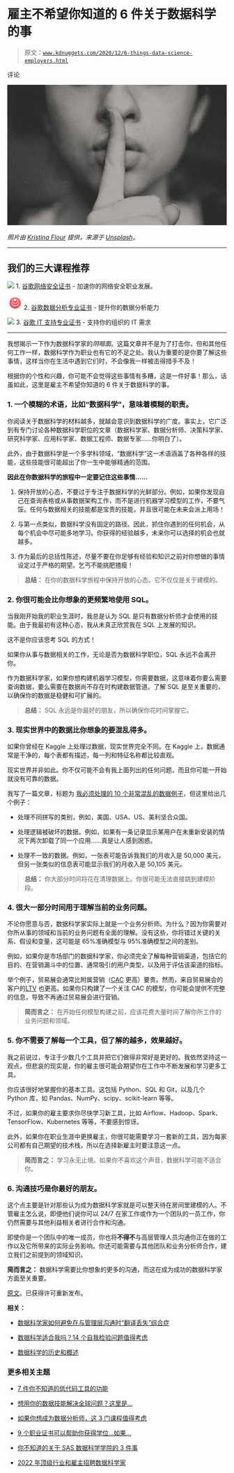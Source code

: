 # 雇主不希望你知道的 6 件关于数据科学的事

> 原文：[`www.kdnuggets.com/2020/12/6-things-data-science-employers.html`](https://www.kdnuggets.com/2020/12/6-things-data-science-employers.html)

评论

![](img/fe1484ff8040dfac2070bc8bc5b795a4.png)

*照片由 [Kristina Flour](https://unsplash.com/@tinaflour?utm_source=unsplash&utm_medium=referral&utm_content=creditCopyText) 提供，来源于 [Unsplash](https://unsplash.com/s/photos/silence?utm_source=unsplash&utm_medium=referral&utm_content=creditCopyText)。*

* * *

## 我们的三大课程推荐

![](img/0244c01ba9267c002ef39d4907e0b8fb.png) 1\. [谷歌网络安全证书](https://www.kdnuggets.com/google-cybersecurity) - 加速你的网络安全职业发展。

![](img/e225c49c3c91745821c8c0368bf04711.png) 2\. [谷歌数据分析专业证书](https://www.kdnuggets.com/google-data-analytics) - 提升你的数据分析能力

![](img/0244c01ba9267c002ef39d4907e0b8fb.png) 3\. [谷歌 IT 支持专业证书](https://www.kdnuggets.com/google-itsupport) - 支持你的组织的 IT 需求

* * *

我想揭示一下作为数据科学家的*阴暗面*。这篇文章并不是为了打击你，但和其他任何工作一样，数据科学作为职业也有它的不足之处。我认为重要的是你要了解这些事情，这样当你在生活中遇到它们时，不会像我一样被击得措手不及！

根据你的个性和兴趣，你可能不会觉得这些事情有多糟，这是一件好事！那么，话虽如此，这里是雇主不希望你知道的 6 件关于数据科学的事。

### 1\. 一个模糊的术语，比如“数据科学”，意味着模糊的职责。

你阅读关于数据科学的材料越多，就越会意识到数据科学的广度。事实上，它广泛到有专门讨论各种数据科学职位的文章（数据科学家、数据分析师、决策科学家、研究科学家、应用科学家、数据工程师、数据专家……你明白了）。

此外，由于数据科学是一个多学科领域，“数据科学”这一术语涵盖了各种各样的技能，这些技能很可能超出了你一生中能够精通的范围。

**因此在你数据科学的旅程中一定要记住这些事情……**

1.  保持开放的心态，不要过于专注于数据科学的光鲜部分。例如，如果你发现自己在查询表格或从事数据架构工作，而不是进行机器学习模型的工作，不要气馁。任何与数据相关的技能都是宝贵的技能，并且很可能在未来会派上用场！

1.  与第一点类似，数据科学没有固定的路径。因此，抓住你遇到的任何机会，从每个机会中尽可能多地学习。你获得的经验越多，未来你可以选择的机会也就越多。

1.  作为最后的总括性陈述，尽量不要在你足够有经验和知识之前对你想做的事情设定过于严格的期望。乞丐不能挑肥揸瘦！

> **总结：** 在你的数据科学旅程中保持开放的心态。它不仅仅是关于建模的。

### 2\. 你很可能会比你想象的更频繁地使用 SQL。

当我刚开始我的职业生涯时，我总是认为 SQL 是只有数据分析师才会使用的技能。由于我最初有这种心态，我从未真正欣赏我在 SQL 上发展的知识。

这不是你应该思考 SQL 的方式！

如果你从事与数据相关的工作，无论是否为数据科学职位，SQL 永远不会离开你。

作为数据科学家，如果你想构建机器学习模型，你需要数据，这意味着你要么需要查询数据，要么需要在数据尚不存在时构建数据管道。了解 SQL 是至关重要的，以确保你的数据是稳健和可扩展的。

> **总结：** SQL 永远是你最好的朋友，所以确保你花时间掌握它。

### 3\. 现实世界中的数据比你想象的要混乱得多。

如果你曾经在 Kaggle 上处理过数据，现实世界完全不同。在 Kaggle 上，数据通常是干净的，每个表都有描述，每一列和特征名称都比较直观。

现实世界并非如此。你不仅可能不会有我上面列出的任何问题，而且你可能一开始就没有可靠的数据。

我写了一篇文章，标题为 [我必须处理的 10 个非常混乱的数据例子](https://towardsdatascience.com/10-examples-of-awful-data-that-i-had-to-work-with-as-a-data-scientist-10894cd35828)，但这里给出几个例子：

+   处理不同拼写的类别，例如，美国、USA、US、美利坚合众国。

+   处理逻辑被破坏的数据。例如，如果有一条记录显示某用户在未重新安装的情况下两次卸载了同一个应用……真是让人感到困惑。

+   处理不一致的数据。例如，一张表可能告诉我我们的月收入是 50,000 美元，但另一张类似的信息表可能显示我们的月收入是 50,105 美元。

> **总结：** 你大部分时间将花在清理数据上。你很可能无法直接跳到建模阶段。

### 4\. 很大一部分时间用于理解当前的业务问题。

不论你愿意与否，数据科学家实际上就是一个业务分析师。为什么？因为你需要对你所从事的领域和当前的业务问题有全面的理解。没有这些，你将错过关键的关系、假设和变量，这可能是 65%准确模型与 95%准确模型之间的差别。

例如，如果你是市场部门的数据科学家，你必须完全了解每种营销渠道，包括它的目的、在营销漏斗中的位置、通常吸引的用户类型，以及用于评估该渠道的指标。

举个例子，贸易展会通常比附属营销（[CAC](https://en.wikipedia.org/wiki/Customer_acquisition_cost) 更高）要贵。然而，来自贸易展会的客户的[LTV](https://en.wikipedia.org/wiki/Customer_lifetime_value) 也更高。如果你只构建了一个关注 CAC 的模型，你可能会提供不完整的信息，导致不再通过贸易展会进行营销。

> **简而言之：** 在开始任何模型构建之前，应该花费大量时间了解你所工作的业务问题和领域。

### 5\. 你不需要了解每一个工具，但了解的越多，效果越好。

我之前说过，专注于少数几个工具并把它们做得非常好是更好的。我依然坚持这一观点，但悲哀的现实是，你的雇主很可能会期望你在工作中不断发展和学习更多工具。

你应该很好地掌握你的基本工具。这包括 Python、SQL 和 Git，以及几个 Python 库，如 Pandas、NumPy、scipy、scikit-learn 等等。

不过，如果你的雇主要求你尽快学习新工具，比如 Airflow、Hadoop、Spark、TensorFlow、Kubernetes 等等，不要感到惊讶。

此外，如果你在职业生涯中更换雇主，你很可能需要学习一套新的工具，因为每家公司都有自己期望的技术栈，所以在选择新雇主时要注意这一点。

> **简而言之：** 学习永无止境。如果你不喜欢这个声音，数据科学可能不适合你。

### 6\. 沟通技巧是你最好的朋友。

这个点主要是针对那些认为成为数据科学家就是可以整天待在房间里建模的人。不管雇主怎么说，即便他们说你可以 24/7 在家工作或作为一个团队的一员工作，你仍然需要与其他利益相关者进行合作和沟通。

即使你是一个团队中的唯一成员，你也将**不得不**与高层管理人员沟通你正在做的工作以及它所带来的实际业务影响。你还可能需要与其他团队和业务分析师合作，建立我们之前提到的领域知识。

**简而言之：** 数据科学需要比你想象的更多的沟通，而这在成为成功的数据科学家方面至关重要。

[原文](https://towardsdatascience.com/6-things-about-data-science-that-employers-dont-want-you-to-know-a659a9de06e4)。已获得许可重新发布。

**相关：**

+   [数据科学家如何避免在与管理层沟通时“翻译丢失”综合症](https://www.kdnuggets.com/2020/11/data-scientists-communicating-management.html)

+   [数据科学适合我吗？14 个自我检验问题值得考虑](https://www.kdnuggets.com/2020/11/data-science-14-self-examination-questions.html)

+   [数据科学的历史和概述](https://www.kdnuggets.com/2020/11/data-science-history-overview.html)

### 更多相关主题

+   [7 件你不知道的低代码工具的功能](https://www.kdnuggets.com/2022/09/7-things-didnt-know-could-low-code-tool.html)

+   [想用你的数据技能解决全球问题？这里是…](https://www.kdnuggets.com/2022/04/jhu-want-data-skills-solve-global-problems.html)

+   [如果你想成为数据分析师，这 3 门课程值得考虑](https://www.kdnuggets.com/3-courses-you-should-consider-if-you-want-to-become-a-data-analyst)

+   [9 个职业证书可以帮助你获得学位...如果…](https://www.kdnuggets.com/9-professional-certificates-that-can-take-you-onto-a-degree-if-you-really-want-to)

+   [你不知道的关于 SAS 数据科学学院的 3 件事](https://www.kdnuggets.com/2022/07/sas-3-things-didnt-know-sas-academy-data-science.html)

+   [2022 年顶级行业和雇主招聘数据科学家](https://www.kdnuggets.com/2022/06/top-industries-employers-hiring-data-scientists-2022.html)
